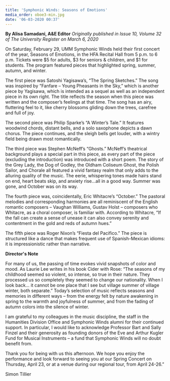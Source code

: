 ```yaml
---
title: 'Symphonic Winds: Seasons of Emotions'
media_order: oboe3-min.jpg
date: '06-03-2020 00:37'
---
```


**By Alisa Samadani, A&E Editor** _Originally published in Issue 10, Volume 32 of The University Register on March 6, 2020_

On Saturday, February 29, UMM Symphonic Winds held their first concert of the year, Seasons of Emotions, in the HFA Recital Hall from 5 p.m. to 6 p.m. Tickets were $5 for adults, $3 for seniors & children, and $1 for students. The program featured pieces that highlighted spring, summer, autumn, and winter. 

The first piece was Satoshi Yagisawa’s, “The Spring Sketches.” The song was inspired by “Fanfare – Young Pheasants in the Sky,” which is another piece by Yagisawa, which is intended as a sequel as well as an independent piece in its own right. The title reflects the season when this piece was written and the composer’s feelings at that time. The song has an airy, fluttering feel to it, like cherry blossoms gliding down the trees, carefree and full of joy. 

The second piece was Philip Sparke’s “A Winter’s Tale.” It features woodwind chords, distant bells, and a solo saxophone depicts a dawn chorus. The piece continues, and the sleigh bells get louder, with a wintry field being drawn most romantically. 

The third piece was Stephen McNeff’s “Ghosts.” McNeff’s theatrical background plays a special part in this piece, as every part of the piece (excluding the introduction) was introduced with a short poem. The story of the Grey Lady, the Dog of Godley, the Oldham Coliseum Ghost, the Polish Sailor, and Chorale all featured a vivid fantasy realm that only adds to the alluring quality of the music. The eerie, whispering tones made hairs stand on end, heart beats skip, and anxiety rise...all in a good way. Summer was gone, and October was on its way.

The fourth piece was, coincidentally, Eric Whitacre’s “October.” The pastoral melodies and corresponding harmonies are all reminiscent of the English romantic composers – Vaughan Williams, Gustav Holst – composers who Whitacre, as a choral composer, is familiar with. According to Whitacre, “If the fall can create a sense of unease it can also convey serenity and contentment in the gold and reds of autumn hues.”

The fifth piece was Roger Nixon’s “Fiesta del Pacifico.” The piece is structured like a dance that makes frequent use of Spanish-Mexican idioms: it is impressionistic rather than narrative. 

**Director's Note**

For many of us, the passing of time evokes vivid snapshots of color and mood. As Laurie Lee writes in his book Cider with Rose: “The seasons of my childhood seemed so violent, so intense, so true in their nature. They processed us so completely they seemed to change our nationality. When I look back... it cannot be one place that I see but village summer of village winter, both separate.” Today’s selection of music reflects seasons and memories in different ways – from the energy felt by nature awakening in spring to the warmth and joyfulness of summer, and from the fading of autumn colors into the silence of winter.

I am grateful to my colleagues in the music discipline, the staff in the Humanities Division Office and Symphonic Winds alumni for their continued support. In particular, I would like to acknowledge Professor Bart and Sally Finzel and their generosity as founding donors of the Eve and Arthur Kugler Fund for Musical Instruments – a fund that Symphonic Winds will no doubt benefit from. 

Thank you for being with us this afternoon. We hope you enjoy the performance and look forward to seeing you at our Spring Concert on Thursday, April 23, or at a venue during our regional tour, from April 24-26.”

Simon Tillier